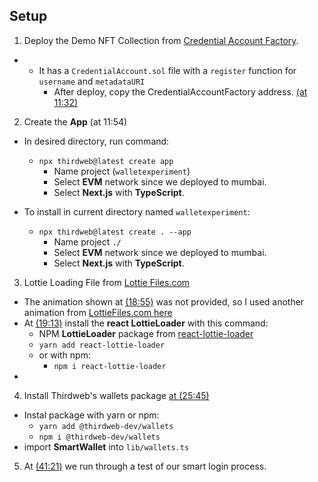 ## Setup

1. Deploy the Demo NFT Collection from [Credential Account Factory](https://thirdweb.com/joenrv.eth/CredentialAccountFactory).

- - It has a `CredentialAccount.sol` file with a `register` function for `username` and `metadataURI`
    - After deploy, copy the CredentialAccountFactory address. [(at 11:32)](https://youtu.be/D58EhH2em5s?si=-IBr373HRuI780Rr&t=692)

2. Create the **App** (at 11:54)

- In desired directory, run command:

  - `npx thirdweb@latest create app`
    - Name project (`walletexperiment`)
    - Select **EVM** network since we deployed to mumbai.
    - Select **Next.js** with **TypeScript**.

- To install in current directory named `walletexperiment`:
  - `npx thirdweb@latest create . --app`
    - Name project `./`
    - Select **EVM** network since we deployed to mumbai.
    - Select **Next.js** with **TypeScript**.

3. Lottie Loading File from [Lottie Files.com](https://lottiefiles.com/)

- The animation shown at [(18:55)](https://youtu.be/D58EhH2em5s?si=4nZJEF8blDyHBF6Q&t=1135) was not provided, so I used another animation from [LottieFiles.com here](https://lottiefiles.com/animations/circules-22ZLntsKLN)
- At [(19:13)](https://youtu.be/D58EhH2em5s?si=PLFCpF99J2NSXsDr&t=1153) install the **react LottieLoader** with this command:
  - NPM **LottieLoader** package from [react-lottie-loader](https://www.npmjs.com/package/react-lottie-loader)
  - `yarn add react-lottie-loader`
  - or with npm:
    - `npm i react-lottie-loader`
-

4. Install Thirdweb's wallets package [at (25:45)](https://youtu.be/D58EhH2em5s?si=Jlqrky-dDpqCgmvx&t=1545)

- Instal package with yarn or npm:
  - `yarn add @thirdweb-dev/wallets`
  - `npm i @thirdweb-dev/wallets`
- import **SmartWallet** into `lib/wallets.ts`

5. At [(41:21)](https://youtu.be/D58EhH2em5s?si=uufpEcxutIrDImmV&t=2481) we run through a test of our smart login process.
